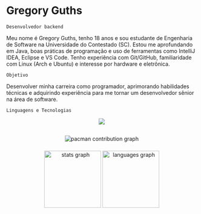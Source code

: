 # Gregory Guths

`Desenvolvedor backend`

Meu nome é Gregory Guths, tenho 18 anos e sou estudante de Engenharia de Software na Universidade do Contestado (SC). Estou me aprofundando em Java, boas práticas de programação e uso de ferramentas como IntelliJ IDEA, Eclipse e VS Code. Tenho experiência com Git/GitHub, familiaridade com Linux (Arch e Ubuntu) e interesse por hardware e eletrônica.

`Objetivo`

Desenvolver minha carreira como programador, aprimorando habilidades técnicas e adquirindo experiência para me tornar um desenvolvedor sênior na área de software.

`Linguagens e Tecnologias`
<div align="center" >
<a href="https://skillicons.dev"   >
  <img src="https://skillicons.dev/icons?i=java,git,vscode,idea,html,css,figma,github,linkedin,linux,ubuntu,arch" />
</a>

##

<picture>
  <source media="(prefers-color-scheme: dark)" srcset="https://raw.githubusercontent.com/Guthsss/Guthsss/output/pacman-contribution-graph-dark.svg">
  <source media="(prefers-color-scheme: light)" srcset="https://raw.githubusercontent.com/Guthsss/Guthsss/output/pacman-contribution-graph.svg">
  <img alt="pacman contribution graph" src="https://raw.githubusercontent.com/Guthsss/Guthsss/output/pacman-contribution-graph.svg">
</picture>

###

<div align="center">
  <img src="https://github-readme-stats.vercel.app/api?username=Guthsss&hide_title=false&hide_rank=false&show_icons=true&include_all_commits=true&count_private=true&disable_animations=false&theme=dark&locale=en&hide_border=false&order=1" height="150" alt="stats graph"  />
  <img src="https://github-readme-stats.vercel.app/api/top-langs?username=Guthsss&locale=en&hide_title=false&layout=compact&card_width=320&langs_count=5&theme=dark&hide_border=false&order=2" height="150" alt="languages graph"  />





 

 
 
  

  






 
  
  

  





